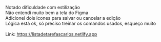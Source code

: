 Notado dificuldade com estilização <br/>
Não entendi muito bem a tela do Figma <br/>
Adicionei dois icones para salvar ou cancelar a edição <br/>
Lógica está ok, só preciso treinar os comandos usados, esqueço muito <br/>
<br/>
Link: https://listadetarefascarlos.netlify.app
